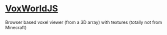 # [VoxWorldJS](https://mastermilkx.github.io/VoxWorldJS/)
Browser based voxel viewer (from a 3D array) with textures (totally not from Minecraft)

